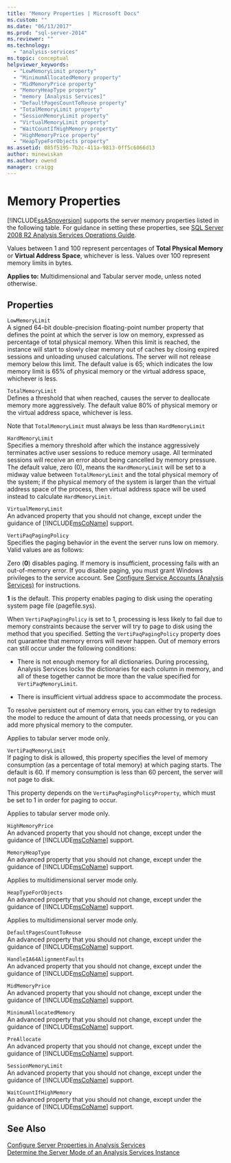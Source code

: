 ```yaml
---
title: "Memory Properties | Microsoft Docs"
ms.custom: ""
ms.date: "06/13/2017"
ms.prod: "sql-server-2014"
ms.reviewer: ""
ms.technology: 
  - "analysis-services"
ms.topic: conceptual
helpviewer_keywords: 
  - "LowMemoryLimit property"
  - "MinimumAllocatedMemory property"
  - "MidMemoryPrice property"
  - "MemoryHeapType property"
  - "memory [Analysis Services]"
  - "DefaultPagesCountToReuse property"
  - "TotalMemoryLimit property"
  - "SessionMemoryLimit property"
  - "VirtualMemoryLimit property"
  - "WaitCountIfHighMemory property"
  - "HighMemoryPrice property"
  - "HeapTypeForObjects property"
ms.assetid: 085f5195-7b2c-411a-9813-0ff5c6066d13
author: minewiskan
ms.author: owend
manager: craigg
---
```

# Memory Properties
  [!INCLUDE[ssASnoversion](../../includes/ssasnoversion-md.md)] supports the server memory properties listed in the following table. For guidance in setting these properties, see [SQL Server 2008 R2 Analysis Services Operations Guide](http://go.microsoft.com/fwlink/?LinkID=225539).  
  
 Values between 1 and 100 represent percentages of **Total Physical Memory** or **Virtual Address Space**, whichever is less. Values over 100 represent memory limits in bytes.  
  
 **Applies to:** Multidimensional and Tabular server mode, unless noted otherwise.  
  
## Properties  
 `LowMemoryLimit`  
 A signed 64-bit double-precision floating-point number property that defines the point at which the server is low on memory, expressed as percentage of total physical memory. When this limit is reached, the instance will start to slowly clear memory out of caches by closing expired sessions and unloading unused calculations. The server will not release memory below this limit. The default value is 65; which indicates the low memory limit is 65% of physical memory or the virtual address space, whichever is less.  
  
 `TotalMemoryLimit`  
 Defines a threshold that when reached, causes the server to deallocate memory more aggressively. The default value 80% of physical memory or the virtual address space, whichever is less.  
  
 Note that `TotalMemoryLimit` must always be less than `HardMemoryLimit`  
  
 `HardMemoryLimit`  
 Specifies a memory threshold after which the instance aggressively terminates active user sessions to reduce memory usage. All terminated sessions will receive an error about being cancelled by memory pressure. The default value, zero (0), means the `HardMemoryLimit` will be set to a midway value between `TotalMemoryLimit` and the total physical memory of the system; if the physical memory of the system is larger than the virtual address space of the process, then virtual address space will be used instead to calculate `HardMemoryLimit`.  
  
 `VirtualMemoryLimit`  
 An advanced property that you should not change, except under the guidance of [!INCLUDE[msCoName](../../includes/msconame-md.md)] support.  
  
 `VertiPaqPagingPolicy`  
 Specifies the paging behavior in the event the server runs low on memory. Valid values are as follows:  
  
 Zero (**0**) disables paging. If memory is insufficient, processing fails with an out-of-memory error. If you disable paging, you must grant Windows privileges to the service account. See [Configure Service Accounts &#40;Analysis Services&#41;](../instances/configure-service-accounts-analysis-services.md) for instructions.  
  
 **1** is the default. This property enables paging to disk using the operating system page file (pagefile.sys).  
  
 When `VertiPaqPagingPolicy` is set to 1, processing is less likely to fail due to memory constraints because the server will try to page to disk using the method that you specified. Setting the `VertiPaqPagingPolicy` property does not guarantee that memory errors will never happen. Out of memory errors can still occur under the following conditions:  
  
-   There is not enough memory for all dictionaries. During processing, Analysis Services locks the dictionaries for each column in memory, and all of these together cannot be more than the value specified for `VertiPaqMemoryLimit`.  
  
-   There is insufficient virtual address space to accommodate the process.  
  
 To resolve persistent out of memory errors, you can either try to redesign the model to reduce the amount of data that needs processing, or you can add more physical memory to the computer.  
  
 Applies to tabular server mode only.  
  
 `VertiPaqMemoryLimit`  
 If paging to disk is allowed, this property specifies the level of memory consumption (as a percentage of total memory) at which paging starts. The default is 60. If memory consumption is less than 60 percent, the server will not page to disk.  
  
 This property depends on the `VertiPaqPagingPolicyProperty`, which must be set to 1 in order for paging to occur.  
  
 Applies to tabular server mode only.  
  
 `HighMemoryPrice`  
 An advanced property that you should not change, except under the guidance of [!INCLUDE[msCoName](../../includes/msconame-md.md)] support.  
  
 `MemoryHeapType`  
 An advanced property that you should not change, except under the guidance of [!INCLUDE[msCoName](../../includes/msconame-md.md)] support.  
  
 Applies to multidimensional server mode only.  
  
 `HeapTypeForObjects`  
 An advanced property that you should not change, except under the guidance of [!INCLUDE[msCoName](../../includes/msconame-md.md)] support.  
  
 Applies to multidimensional server mode only.  
  
 `DefaultPagesCountToReuse`  
 An advanced property that you should not change, except under the guidance of [!INCLUDE[msCoName](../../includes/msconame-md.md)] support.  
  
 `HandleIA64AlignmentFaults`  
 An advanced property that you should not change, except under the guidance of [!INCLUDE[msCoName](../../includes/msconame-md.md)] support.  
  
 `MidMemoryPrice`  
 An advanced property that you should not change, except under the guidance of [!INCLUDE[msCoName](../../includes/msconame-md.md)] support.  
  
 `MinimumAllocatedMemory`  
 An advanced property that you should not change, except under the guidance of [!INCLUDE[msCoName](../../includes/msconame-md.md)] support.  
  
 `PreAllocate`  
 An advanced property that you should not change, except under the guidance of [!INCLUDE[msCoName](../../includes/msconame-md.md)] support.  
  
 `SessionMemoryLimit`  
 An advanced property that you should not change, except under the guidance of [!INCLUDE[msCoName](../../includes/msconame-md.md)] support.  
  
 `WaitCountIfHighMemory`  
 An advanced property that you should not change, except under the guidance of [!INCLUDE[msCoName](../../includes/msconame-md.md)] support.  
  
## See Also  
 [Configure Server Properties in Analysis Services](server-properties-in-analysis-services.md)   
 [Determine the Server Mode of an Analysis Services Instance](../instances/determine-the-server-mode-of-an-analysis-services-instance.md)  
  
  
